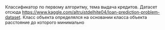 Классификатор по первому алгоритму, тема выдача кредитов. Датасет отсюда https://www.kaggle.com/altruistdelhite04/loan-prediction-problem-dataset. Класс объекта определялся на основании класса объекта расстояние до которого минимально
